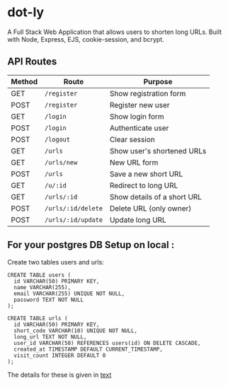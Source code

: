 # dot-ly
A Full Stack Web Application that allows users to shorten long URLs. Built with Node, Express, EJS, cookie-session, and bcrypt.



## API Routes 

| Method | Route              | Purpose                     |
| ------ | ------------------ | --------------------------- |
| GET    | `/register`        | Show registration form      |
| POST   | `/register`        | Register new user           |
| GET    | `/login`           | Show login form             |
| POST   | `/login`           | Authenticate user           |
| POST   | `/logout`          | Clear session               |
| GET    | `/urls`            | Show user's shortened URLs  |
| GET    | `/urls/new`        | New URL form                |
| POST   | `/urls`            | Save a new short URL        |
| GET    | `/u/:id`           | Redirect to long URL        |
| GET    | `/urls/:id`        | Show details of a short URL |
| POST   | `/urls/:id/delete` | Delete URL (only owner)     |
| POST   | `/urls/:id/update` | Update long URL             |


## For your postgres DB Setup on local  :
Create two tables users and urls:

```
CREATE TABLE users (
  id VARCHAR(50) PRIMARY KEY,
  name VARCHAR(255),
  email VARCHAR(255) UNIQUE NOT NULL,
  password TEXT NOT NULL
);
```


```
CREATE TABLE urls (
  id VARCHAR(50) PRIMARY KEY,
  short_code VARCHAR(10) UNIQUE NOT NULL,
  long_url TEXT NOT NULL,
  user_id VARCHAR(50) REFERENCES users(id) ON DELETE CASCADE,
  created_at TIMESTAMP DEFAULT CURRENT_TIMESTAMP,
  visit_count INTEGER DEFAULT 0
);
```

The details for these is given in [text](data/create-schema.sql)